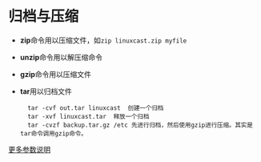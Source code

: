 # 归档与压缩

* **zip**命令用以压缩文件，如```zip linuxcast.zip myfile``` 
* **unzip**命令用以解压缩命令 
* **gzip**命令用以压缩文件 
* **tar**用以归档文件

        tar -cvf out.tar linuxcast  创建一个归档
        tar -xvf linuxcast.tar  释放一个归档
	    tar -cvzf backup.tar.gz /etc 先进行归档，然后使用gzip进行压缩。其实是tar命令调用gzip命令。
	    
[更多参数说明](http://www.linuxprobe.com/chapter02/#29)